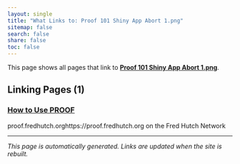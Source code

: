 ```yaml
---
layout: single
title: "What Links to: Proof 101 Shiny App Abort 1.png"
sitemap: false
search: false
share: false
toc: false
---
```


This page shows all pages that link to **[Proof 101 Shiny App Abort 1.png](/datademos/assets/proof_101_shiny_app_abort_1.png)**.

## Linking Pages (1)

### [How to Use PROOF](/datademos/proof-how-to/)

proof.fredhutch.orghttps://proof.fredhutch.org on the Fred Hutch Network

---


*This page is automatically generated. Links are updated when the site is rebuilt.*
